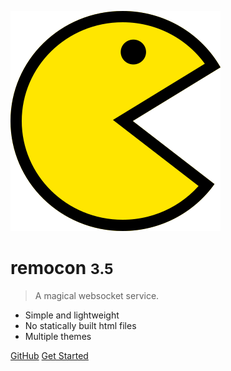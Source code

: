 
![logo](./congtrol.svg)

# remocon <small>3.5</small>

> A magical websocket service.

- Simple and lightweight
- No statically built html files
- Multiple themes

[GitHub](https://github.com/congtrol/remocon)
[Get Started](remocon/)